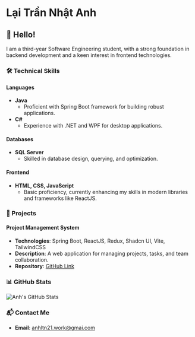 # Lại Trần Nhật Anh

## 👋 Hello!
I am a third-year Software Engineering student, with a strong foundation in backend development and a keen interest in frontend technologies.

### 🛠️ Technical Skills
#### Languages
- **Java**
  - Proficient with Spring Boot framework for building robust applications.
- **C#**
  - Experience with .NET and WPF for desktop applications.

#### Databases
- **SQL Server**
  - Skilled in database design, querying, and optimization.

#### Frontend
- **HTML, CSS, JavaScript**
  - Basic proficiency, currently enhancing my skills in modern libraries and frameworks like ReactJS.

### 🌟 Projects
#### Project Management System
- **Technologies**: Spring Boot, ReactJS, Redux, Shadcn UI, Vite, TailwindCSS
- **Description**: A web application for managing projects, tasks, and team collaboration.
- **Repository**: [GitHub Link](https://github.com/21anhn/project-management-system)

### 📊 GitHub Stats
![Anh's GitHub Stats](https://github-readme-stats.vercel.app/api?username=21anhn&show_icons=true&theme=dracula)

### 📬 Contact Me
- **Email**: [anhltn21.work@gmai.com](mailto:anhltn21.work@gmai.com)
